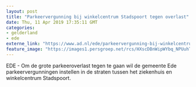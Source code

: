 ```yaml
---
layout: post
title: "Parkeervergunning bij winkelcentrum Stadspoort tegen overlast"
date: Thu, 11 Apr 2019 17:35:11 GMT
categories: 
- gelderland 
- ede 
externe_link: "https://www.ad.nl/ede/parkeervergunning-bij-winkelcentrum-stadspoort-tegen-overlast~a495c932/"
feature_image: "https://images1.persgroep.net/rcs/HXscDBnWipWYbq_NPUuhT0SZWW8/diocontent/145318132/_fitwidth/400/?appId=21791a8992982cd8da851550a453bd7f&quality=0.7"
---
```


EDE - Om de grote parkeeroverlast tegen te gaan wil de gemeente Ede parkeervergunningen instellen in de straten tussen het ziekenhuis en winkelcentrum Stadspoort.
